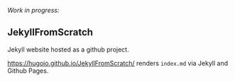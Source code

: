 *Work in progress:*

## JekyllFromScratch

Jekyll website hosted as a github project.

https://hugoio.github.io/JekyllFromScratch/ renders `index.md` via Jekyll and Github Pages.
